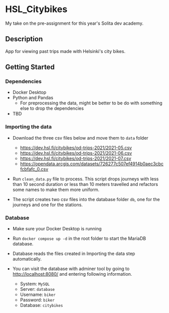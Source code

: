 # HSL_Citybikes

My take on the pre-assignment for this year's Solita dev academy.

## Description

App for viewing past trips made with Helsinki's city bikes.

## Getting Started

### Dependencies

- Docker Desktop
- Python and Pandas
  - For preprocessing the data, might be better to be do with something else to drop the dependencies
- TBD

### Importing the data

- Download the three csv files below and move them to `data` folder

  - <https://dev.hsl.fi/citybikes/od-trips-2021/2021-05.csv>
  - <https://dev.hsl.fi/citybikes/od-trips-2021/2021-06.csv>
  - <https://dev.hsl.fi/citybikes/od-trips-2021/2021-07.csv>
  - <https://opendata.arcgis.com/datasets/726277c507ef4914b0aec3cbcfcbfafc_0.csv>

- Run `clean_data.py` file to process. This script drops journeys with less than 10 second duration or less than 10 meters travelled and refactors some names to make them more uniform.
- The script creates two csv files into the database folder `db`, one for the journeys and one for the stations.

### Database

- Make sure your Docker Desktop is running
- Run `docker compose up -d` in the root folder to start the MariaDB database.
- Database reads the files created in Importing the data step automatically.

- You can visit the database with adminer tool by going to <http://localhost:8080/> and entering following information.
  - System: `MySQL`
  - Server: `database`
  - Username: `biker`
  - Password: `biker`
  - Database: `citybikes`
